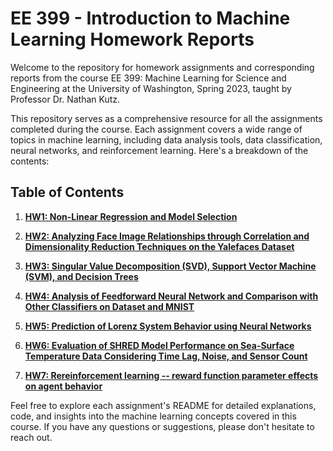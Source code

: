# EE 399 - Introduction to Machine Learning Homework Reports

Welcome to the repository for homework assignments and corresponding reports from the course EE 399: Machine Learning for Science and Engineering at the University of Washington, Spring 2023, taught by Professor Dr. Nathan Kutz.

This repository serves as a comprehensive resource for all the assignments completed during the course. Each assignment covers a wide range of topics in machine learning, including data analysis tools, data classification, neural networks, and reinforcement learning. Here's a breakdown of the contents:

## Table of Contents

1. [**HW1: Non-Linear Regression and Model Selection**](./HW1/README.rst)
   
2. [**HW2: Analyzing Face Image Relationships through Correlation and Dimensionality Reduction Techniques on the Yalefaces Dataset**](./HW2/README.md)
   
3. [**HW3: Singular Value Decomposition (SVD), Support Vector Machine (SVM), and Decision Trees**](./HW3/README.md)
   
4. [**HW4: Analysis of Feedforward Neural Network and Comparison with Other Classifiers on Dataset and MNIST**](./HW4/README.md)
   
5. [**HW5: Prediction of Lorenz System Behavior using Neural Networks**](./HW5/README.md)
   
6. [**HW6: Evaluation of SHRED Model Performance on Sea-Surface Temperature Data Considering Time Lag, Noise, and Sensor Count**](./HW6/README.md)
7. [**HW7: Rereinforcement learning -- reward function parameter effects on agent behavior**](./HW7/REPORT.md)

Feel free to explore each assignment's README for detailed explanations, code, and insights into the machine learning concepts covered in this course. If you have any questions or suggestions, please don't hesitate to reach out.
